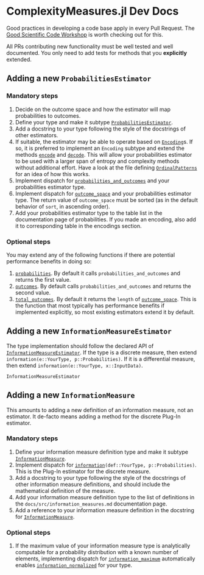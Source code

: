 # ComplexityMeasures.jl Dev Docs

Good practices in developing a code base apply in every Pull Request. The [Good Scientific Code Workshop](https://github.com/JuliaDynamics/GoodScientificCodeWorkshop) is worth checking out for this.

All PRs contributing new functionality must be well tested and well documented. You only need to add tests for methods that you **explicitly** extended.

## Adding a new `ProbabilitiesEstimator`

### Mandatory steps

1. Decide on the outcome space and how the estimator will map probabilities to outcomes.
2. Define your type and make it subtype [`ProbabilitiesEstimator`](@ref).
3. Add a docstring to your type following the style of the docstrings of other estimators.
4. If suitable, the estimator may be able to operate based on [`Encoding`](@ref)s. If so, it is preferred to implement an `Encoding` subtype and extend the methods [`encode`](@ref) and [`decode`](@ref). This will allow your probabilities estimator to be used with a larger span of entropy and complexity methods without additional effort. Have a look at the file defining [`OrdinalPatterns`](@ref) for an idea of how this works.
5. Implement dispatch for [`probabilities_and_outcomes`](@ref) and your probabilities estimator type.
6. Implement dispatch for [`outcome_space`](@ref) and your probabilities estimator type. The return value of `outcome_space` must be sorted (as in the default behavior of `sort`, in ascending order).
7. Add your probabilities estimator type to the table list in the documentation page of probabilities. If you made an encoding, also add it to corresponding table in the encodings section.

### Optional steps

You may extend any of the following functions if there are potential performance benefits in doing so:

1. [`probabilities`](@ref). By default it calls `probabilities_and_outcomes` and returns the first value.
2. [`outcomes`](@ref). By default calls `probabilities_and_outcomes` and returns the second value.
3. [`total_outcomes`](@ref). By default it returns the `length` of [`outcome_space`](@ref). This is the function that most typically has performance benefits if implemented explicitly, so most existing estimators extend it by default.

## Adding a new `InformationMeasureEstimator`

The type implementation should follow the declared API of [`InformationMeasureEstimator`](@ref). If the type is a discrete measure, then extend `information(e::YourType, p::Probabilities)`. If it is a differential measure, then extend `information(e::YourType, x::InputData)`.

```@docs
InformationMeasureEstimator
```

## Adding a new `InformationMeasure`
This amounts to adding a new definition of an information measure, not an estimator. It de-facto means adding a method for the discrete Plug-In estimator.

### Mandatory steps

1. Define your information measure definition type and make it subtype [`InformationMeasure`](@ref).
2. Implement dispatch for [`information`](@ref)`(def::YourType, p::Probabilities)`. This is the Plug-In estimator for the discrete measure.
3. Add a docstring to your type following the style of the docstrings of other information
    measure definitions, and should include the mathematical definition of the measure.
4. Add your information measure definition type to the list of definitions in the
    `docs/src/information_measures.md` documentation page.
5. Add a reference to your information measure definition in the docstring for
    [`InformationMeasure`](@ref).

### Optional steps

1. If the maximum value of your information measure type is analytically computable for a
    probability distribution with a known number of elements, implementing dispatch for
    [`information_maximum`](@ref) automatically enables [`information_normalized`](@ref)
    for your type.
